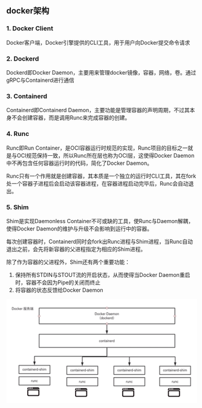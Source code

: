 ## docker架构

### 1. Docker Client

Docker客户端，Docker引擎提供的CLI工具，用于用户向Docker提交命令请求

### 2. Dockerd

Dockerd即Docker Daemon，主要用来管理docker镜像，容器，网络，卷。通过gRPC与Containerd进行通信

### 3. Containerd

Containerd即Containerd Daemon，主要功能是管理容器的声明周期，不过其本身不会创建容器，而是调用Runc来完成容器的创建。

### 4. Runc

Runc即Run Container，是OCI容器运行时规范的实现，Runc项目的目标之一就是与OCI规范保持一致，所以Runc所在层也称为OCI层，这使得Docker Daemon中不再包含任何容器运行时的代码，简化了Docker Daemon。

Runc只有一个作用就是创建容器，其本质是一个独立的运行时CLI工具，其在fork处一个容器子进程后会启动该容器进程，在容器进程启动完毕后，Runc会自动退出。

### 5. Shim

Shim是实现Daemonless Container不可或缺的工具，使Runc与Daemon解耦，使得Docker Daemon的维护与升级不会影响到运行中的容器。

每次创建容器时，Containerd同时会fork出Runc进程与Shim进程，当Runc自动退出之前，会先将新容器的父进程指定为相应的Shim进程。

除了作为容器的父进程外，Shim还有两个重要功能：

1. 保持所有STDIN与STOUT流的开启状态，从而使得当Docker Daemon重启时，容器不会因为Pipe的关闭而终止
2. 将容器的状态反馈给Docker Daemon

[^]: https://docs.docker.com/get-started/overview/#docker-architecture

![1698587142153](images/1698587142153.png)



